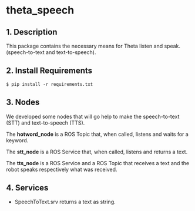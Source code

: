 # theta_speech

## 1. Description

This package contains the necessary means for Theta listen and speak. (speech-to-text and text-to-speech). 


## 2. Install Requirements

```
$ pip install -r requirements.txt
```

## 3. Nodes


We developed some nodes that will go help to make the speech-to-text (STT) and text-to-speech (TTS).

The **hotword_node** is a ROS Topic that, when called, listens and waits for a keyword.

The **stt_node** is a ROS Service that, when called, listens and returns a text.

The **tts_node** is a ROS Service and a ROS Topic that receives a text and the robot speaks respectively what was received.


## 4. Services
- SpeechToText.srv returns a text as string.
